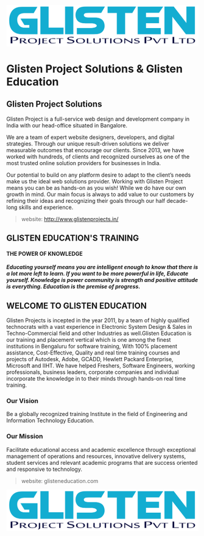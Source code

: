 ![Glisten](Glisten.png)

# Glisten Project Solutions & Glisten Education
## Glisten Project Solutions
Glisten Project is a full-service web design and development company in India with our head-office situated in Bangalore.

We are a team of expert website designers, developers, and digital strategies. Through our unique result-driven solutions we deliver measurable outcomes that encourage our clients. Since 2013, we have worked with hundreds, of clients and recognized ourselves as one of the most trusted online solution providers for businesses in India.

Our potential to build on any platform desire to adapt to the client’s needs make us the ideal web solutions provider. Working with Glisten Project means you can be as hands-on as you wish! While we do have our own growth in mind. Our main focus is always to add value to our customers by refining their ideas and recognizing their goals through our half decade-long skills and experience.
> website: http://www.glistenprojects.in/
## GLISTEN EDUCATION'S TRAINING
#### THE POWER OF KNOWLEDGE
___Educating yourself means you are intelligent enough to know that there is a lot more left to learn. If you want to be more powerful in life, Educate yourself. Knowledge is power community is strength and positive attitude is everything. Education is the premise of progress.___
## WELCOME TO GLISTEN EDUCATION
Glisten Projects is incepted in the year 2011, by a team of highly qualified technocrats with a vast experience in Electronic System Design & Sales in Techno-Commercial field and other Industries as well.Glisten Education is our training and placement vertical which is one among the finest institutions in Bengaluru for software training, With 100% placement assistance, Cost-Effective, Quality and real time training courses and projects of Autodesk, Adobe, GCADD, Hewlett Packard Enterprise, Microsoft and IIHT. We have helped Freshers, Software Engineers, working professionals, business leaders, corporate companies and individual incorporate the knowledge in to their minds through hands-on real time training.

### Our Vision
Be a globally recognized training Institute in the field of Engineering and Information Technology Education.

### Our Mission
Facilitate educational access and academic excellence through exceptional management of operations and resources, innovative delivery systems, student services and relevant academic programs that are success oriented and responsive to technology.

> website: glisteneducation.com

![Glisten](Glisten.png)

